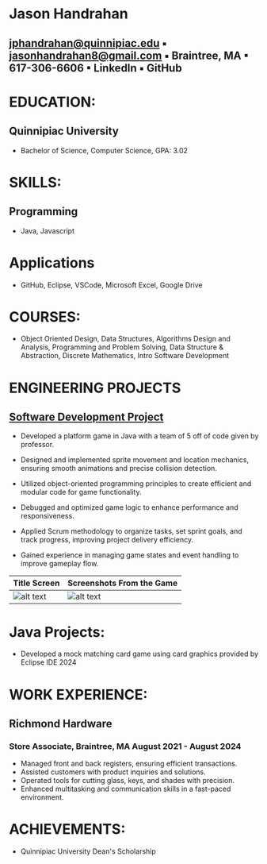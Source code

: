 # Jason Handrahan
## jphandrahan@quinnipiac.edu  ▪ jasonhandrahan8@gmail.com ▪  Braintree, MA 	▪  617-306-6606 ▪ LinkedIn  ▪  GitHub

# EDUCATION:
## Quinnipiac University	
- Bachelor of Science, Computer Science, GPA: 3.02

# SKILLS: 
## Programming
- Java, Javascript
# Applications
- GitHub, Eclipse, VSCode, Microsoft Excel, Google Drive

# COURSES:
- Object Oriented Design, Data Structures, Algorithms Design and Analysis, Programming and Problem Solving, Data Structure & Abstraction, Discrete Mathematics, Intro Software Development

# ENGINEERING PROJECTS
## [Software Development Project](https://github.com/GalacticSeal/Rocket_Rhodey.git)
- Developed a platform game in Java with a team of 5 off of code given by professor.
  
- Designed and implemented sprite movement and location mechanics, ensuring smooth animations and precise collision detection.

- Utilized object-oriented programming principles to create efficient and modular code for game functionality.

- Debugged and optimized game logic to enhance performance and responsiveness.

- Applied Scrum methodology to organize tasks, set sprint goals, and track progress, improving project delivery efficiency.

- Gained experience in managing game states and event handling to improve gameplay flow.

| Title Screen | Screenshots From the Game |
| --- | --- |
| ![alt text](<img width="799" alt="Screenshot 2024-11-07 at 1 11 09 PM" src="https://github.com/user-attachments/assets/4a8703a0-9877-4acc-9c32-61085b7f11e7" />) | ![alt text](<img width="800" alt="Screenshot 2024-11-21 at 2 05 27 PM" src="https://github.com/user-attachments/assets/08c187f5-b902-4327-ac13-5bcc41232b54" />) | Grass Biome | ![alt text](<img width="477" alt="Screenshot 2025-01-02 at 7 41 39 PM" src="https://github.com/user-attachments/assets/1dc626c3-7660-4acb-8261-e2572f7c32a1" />) | Ice Biome |



# Java Projects:
- Developed a mock matching card game using card graphics provided by Eclipse IDE 2024

# WORK EXPERIENCE:
## Richmond Hardware 
### Store Associate, Braintree, MA	August 2021 - August 2024
- Managed front and back registers, ensuring efficient transactions.
- Assisted customers with product inquiries and solutions.
- Operated tools for cutting glass, keys, and shades with precision.
- Enhanced multitasking and communication skills in a fast-paced environment.

# ACHIEVEMENTS:
- Quinnipiac University Dean's Scholarship

